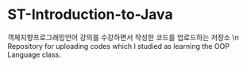 # ST-Introduction-to-Java

객체지향프로그래밍언어 강의를 수강하면서 작성한 코드를 업로드하는 저장소 \n
Repository for uploading codes which I studied as learning the OOP Language class.
